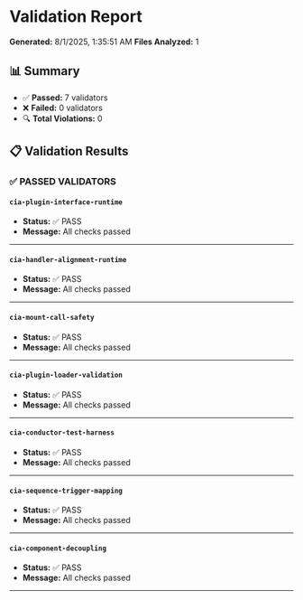 # Validation Report

**Generated:** 8/1/2025, 1:35:51 AM
**Files Analyzed:** 1

## 📊 Summary

- ✅ **Passed:** 7 validators
- ❌ **Failed:** 0 validators
- 🔍 **Total Violations:** 0

## 📋 Validation Results

### ✅ PASSED VALIDATORS

#### `cia-plugin-interface-runtime`
- **Status:** ✅ PASS
- **Message:** All checks passed

---

#### `cia-handler-alignment-runtime`
- **Status:** ✅ PASS
- **Message:** All checks passed

---

#### `cia-mount-call-safety`
- **Status:** ✅ PASS
- **Message:** All checks passed

---

#### `cia-plugin-loader-validation`
- **Status:** ✅ PASS
- **Message:** All checks passed

---

#### `cia-conductor-test-harness`
- **Status:** ✅ PASS
- **Message:** All checks passed

---

#### `cia-sequence-trigger-mapping`
- **Status:** ✅ PASS
- **Message:** All checks passed

---

#### `cia-component-decoupling`
- **Status:** ✅ PASS
- **Message:** All checks passed

---

